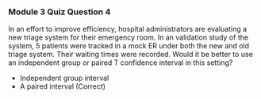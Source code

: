 ### Module 3 Quiz Question 4
In an effort to improve efficiency, hospital administrators are evaluating a new triage system for their emergency room. 
In an validation study of the system, 5 patients were tracked in a mock ER under both the new and old triage system. 
Their waiting times were recorded. Would it be better to use an independent group or paired T confidence interval in 
this setting?

- Independent group interval			
- A paired interval	(Correct)	
